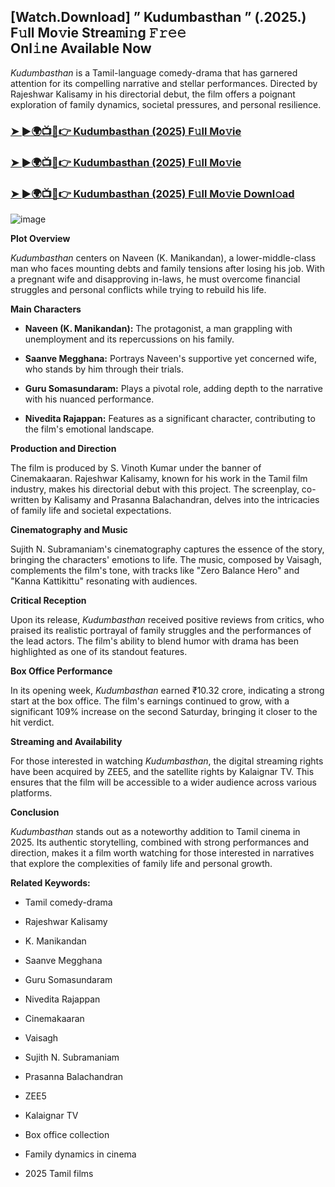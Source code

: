 ## [Watch.Download] ” Kudumbasthan ” (.2025.) F𝚞ll Mo𝚟ie Strea𝚖i𝚗g 𝙵𝚛𝚎𝚎 Onl𝚒ne Available Now

*Kudumbasthan* is a Tamil-language comedy-drama that has garnered attention for its compelling narrative and stellar performances. Directed by Rajeshwar Kalisamy in his directorial debut, the film offers a poignant exploration of family dynamics, societal pressures, and personal resilience.


### [➤ ►🌍📺📱👉   Kudumbasthan    (2025) F𝚞ll Mo𝚟ie](https://www.tamilblasters.run/2025/02/kudumbasthan-movie-download.html)

### [➤ ►🌍📺📱👉   Kudumbasthan    (2025) F𝚞ll Mo𝚟ie](https://www.tamilblasters.run/2025/02/kudumbasthan-movie-download.html)

### [➤ ►🌍📺📱👉   Kudumbasthan    (2025) F𝚞ll Mo𝚟ie Downl𝚘ad](https://www.tamilblasters.run/2025/02/kudumbasthan-movie-download.html)


![image](https://github.com/user-attachments/assets/0fb07df0-14af-48ac-93be-50ef2514ac47)


**Plot Overview**

*Kudumbasthan* centers on Naveen (K. Manikandan), a lower-middle-class man who faces mounting debts and family tensions after losing his job. With a pregnant wife and disapproving in-laws, he must overcome financial struggles and personal conflicts while trying to rebuild his life.

**Main Characters**

- **Naveen (K. Manikandan):** The protagonist, a man grappling with unemployment and its repercussions on his family.

- **Saanve Megghana:** Portrays Naveen's supportive yet concerned wife, who stands by him through their trials.

- **Guru Somasundaram:** Plays a pivotal role, adding depth to the narrative with his nuanced performance.

- **Nivedita Rajappan:** Features as a significant character, contributing to the film's emotional landscape.

**Production and Direction**

The film is produced by S. Vinoth Kumar under the banner of Cinemakaaran. Rajeshwar Kalisamy, known for his work in the Tamil film industry, makes his directorial debut with this project. The screenplay, co-written by Kalisamy and Prasanna Balachandran, delves into the intricacies of family life and societal expectations.

**Cinematography and Music**

Sujith N. Subramaniam's cinematography captures the essence of the story, bringing the characters' emotions to life. The music, composed by Vaisagh, complements the film's tone, with tracks like "Zero Balance Hero" and "Kanna Kattikittu" resonating with audiences.

**Critical Reception**

Upon its release, *Kudumbasthan* received positive reviews from critics, who praised its realistic portrayal of family struggles and the performances of the lead actors. The film's ability to blend humor with drama has been highlighted as one of its standout features.

**Box Office Performance**

In its opening week, *Kudumbasthan* earned ₹10.32 crore, indicating a strong start at the box office. The film's earnings continued to grow, with a significant 109% increase on the second Saturday, bringing it closer to the hit verdict.

**Streaming and Availability**

For those interested in watching *Kudumbasthan*, the digital streaming rights have been acquired by ZEE5, and the satellite rights by Kalaignar TV. This ensures that the film will be accessible to a wider audience across various platforms.

**Conclusion**

*Kudumbasthan* stands out as a noteworthy addition to Tamil cinema in 2025. Its authentic storytelling, combined with strong performances and direction, makes it a film worth watching for those interested in narratives that explore the complexities of family life and personal growth.

**Related Keywords:**

- Tamil comedy-drama

- Rajeshwar Kalisamy

- K. Manikandan

- Saanve Megghana

- Guru Somasundaram

- Nivedita Rajappan

- Cinemakaaran

- Vaisagh

- Sujith N. Subramaniam

- Prasanna Balachandran

- ZEE5

- Kalaignar TV

- Box office collection

- Family dynamics in cinema

- 2025 Tamil films 
